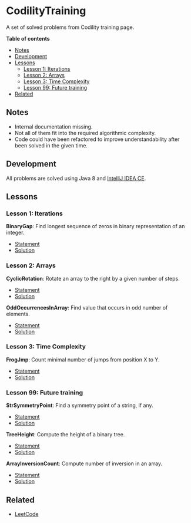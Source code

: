 # CodilityTraining

A set of solved problems from Codility training page.

**Table of contents**

<!-- TOC -->

- [Notes](#notes)
- [Development](#development)
- [Lessons](#lessons)
    - [Lesson 1: Iterations](#lesson-1-iterations)
    - [Lesson 2: Arrays](#lesson-2-arrays)
    - [Lesson 3: Time Complexity](#lesson-3-time-complexity)
    - [Lesson 99: Future training](#lesson-99-future-training)
- [Related](#related)

<!-- /TOC -->

## Notes

- Internal documentation missing.
- Not all of them fit into the required algorithmic complexity.
- Code could have been refactored to improve understandability after been solved in the given time.

## Development

All problems are solved using Java 8 and [IntelliJ IDEA CE](https://www.jetbrains.com/idea/).

## Lessons

### Lesson 1: Iterations

**BinaryGap**: Find longest sequence of zeros in binary representation of an integer.

- [Statement](https://app.codility.com/programmers/lessons/1-iterations/binary_gap/)
- [Solution](./src/binarygap/Solution.java)

### Lesson 2: Arrays

**CyclicRotation**: Rotate an array to the right by a given number of steps.

- [Statement](https://app.codility.com/programmers/lessons/2-arrays/cyclic_rotation/)
- [Solution](./src/cyclicrotation/Solution.java)

**OddOccurrencesInArray**: Find value that occurs in odd number of elements.

- [Statement](https://app.codility.com/programmers/lessons/2-arrays/odd_occurrences_in_array/)
- [Solution](./src/oddoccurrencesinarray/Solution.java)

### Lesson 3: Time Complexity

**FrogJmp**: Count minimal number of jumps from position X to Y.

- [Statement](https://app.codility.com/programmers/lessons/3-time_complexity/frog_jmp/)
- [Solution](./src/frogjmp/Solution.java)

### Lesson 99: Future training

**StrSymmetryPoint**: Find a symmetry point of a string, if any.

- [Statement](https://app.codility.com/programmers/lessons/99-future_training/str_symmetry_point/)
- [Solution](./src/strsymmetrypoint/Solution.java)

**TreeHeight**: Compute the height of a binary tree.

- [Statement](https://app.codility.com/programmers/lessons/99-future_training/tree_height/)
- [Solution](./src/treeheight/Solution.java)

**ArrayInversionCount**: Compute number of inversion in an array.

- [Statement](https://app.codility.com/programmers/lessons/99-future_training/array_inversion_count/)
- [Solution](./src/arrayinversioncount/Solution.java)

## Related

- [LeetCode](https://leetcode.com/)
